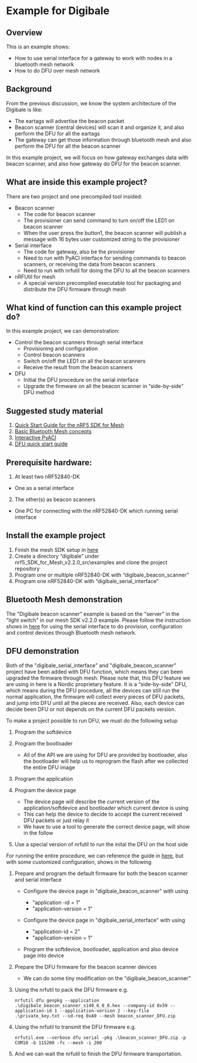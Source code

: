 # Example for Digibale
## Overview

This is an example shows:
 
*  How to use serial interface for a gateway to work with nodes in a bluetooth mesh network
*  How to do DFU over mesh network


## Background
From the previous discussion, we know the system architecture of the Digibale is like:

*  The eartags will advertise the beacon packet
*  Beacon scanner (central devices) will scan it and organize it, and also perform the DFU for all the eartags
*  The gateway can get those information through bluetooth mesh and also perform the DFU for all the beacon scanner

In this example project, we will focus on how gateway exchanges data with beacon scanner, and also how gateway do DFU for the beacon scanner.

## What are inside this example project?
There are two project and one precompiled tool insided:

*  Beacon scanner
    *  The code for beacon scanner
    *  The provisioner can send command to turn on/off the LED1 on beacon scanner
    *  When the user press the button1, the beacon scanner will publish a message with 16 bytes user customized string to the provisioner
*  Serial interface
    *  The code for gateway, also be the provisioner
    *  Need to run with PyACI interface for sending commands to beacon scanners, or receiving the data from beacon scanners
    *  Need to run with nrfutil for doing the DFU to all the beacon scanners
*  nRFUtil for mesh
    *  A special version precompiled executable tool for packaging and distribute the DFU firmware through mesh

## What kind of function can this example project do?
In this example project, we can demonstration:

*  Control the beacon scanners through serial interface
	*  Provisioning and configuration
	*  Control beacon scanners
	*  Switch on/off the LED1 on all the beacon scanners
	*  Receive the result from the beacon scanners
*  DFU 
	*  Initial the DFU procedure on the serial interface
	*  Upgrade the firmware on all the beacon scanner in “side-by-side” DFU method

## Suggested study material

1. [Quick Start Guide for the nRF5 SDK for Mesh](https://infocenter.nordicsemi.com/topic/com.nordic.infocenter.meshsdk.v2.2.0/md_doc_getting_started_getting_started.html?cp=4_1_0_1)
2. [Basic Bluetooth Mesh concepts](https://infocenter.nordicsemi.com/index.jsp?topic=%2Fcom.nordic.infocenter.meshsdk.v2.2.0%2Fmd_doc_introduction_basic_concepts.html&cp=4_1_0_0_5) 
3. [Interactive PyACI](https://infocenter.nordicsemi.com/index.jsp?topic=%2Fcom.nordic.infocenter.meshsdk.v2.2.0%2Fmd_scripts_interactive_pyaci_README.html&cp=4_1_0_3_0) 
4. [DFU quick start guide](https://infocenter.nordicsemi.com/index.jsp?topic=%2Fcom.nordic.infocenter.meshsdk.v2.2.0%2Fmd_doc_getting_started_dfu_quick_start.html&cp=4_1_0_1_2)

## Prerequisite hardware:

1. At least two nRF52840-DK
*	One as a serial interface
2. The other(s) as beacon scanners
*	One PC for connecting with the nRF52840-DK which running serial interface

## Install the example project

1. Finish the mesh SDK setup in [here](https://infocenter.nordicsemi.com/index.jsp?topic=%2Fcom.nordic.infocenter.meshsdk.v2.2.0%2Fmd_doc_getting_started_getting_started.html&cp=4_1_0_1) 
2. Create a directory “digibale” under nrf5_SDK_for_Mesh_v2.2.0_src\examples and clone the project repository
3. Program one or multiple nRF52840-DK with “digibale_beacon_scanner”
4. Program one nRF52840-DK with “digibale_serial_interface”


## Bluetooth Mesh demonstration
The "Digibale beacon scanner" example is based on the "server" in the "light switch" in our mesh SDK v2.2.0 example. Please follow the instruction shows in [here](https://infocenter.nordicsemi.com/topic/com.nordic.infocenter.meshsdk.v2.2.0/md_scripts_interactive_pyaci_doc_demo_configuration.html?cp=4_1_0_3_0_2) for using the serial interface to do provision, configuration and control devices through Bluetooth mesh network.

## DFU demonstration
Both of the "digibale_serial_interface" and "digibale_beacon_scanner" project have been added with DFU function, which means they can been upgraded the firmware through mesh.
Please note that, this DFU feature we are using in here is a Nordic proprietary feature. It is a “side-by-side” DFU, which means during the DFU procedure, all the devices can still run the normal application, the firmware will collect every pieces of DFU packets, and jump into DFU until all the pieces are received. Also, each device can decide been DFU or not depends on the current DFU packets version.

To make a project possible to run DFU, we must do the following setup

1. Program the softdevice
2. Program the bootloader

	*    All of the API we are using for DFU are provided by bootloader, also the bootloader will help us to reprogram the flash after we collected the entire DFU image

3. Program the application
4. Program the device page

	*    The device page will describe the current version of the application/softdevice and bootloader which current device is using
	*    This can help the device to decide to accept the current received DFU packets or just relay it
	*    We have to use a tool to generate the correct device page, will show in the follow

5. Use a special version of nrfutil to run the inital the DFU on the host side


For running the entire procedure, we can reference the guide in [here](https://infocenter.nordicsemi.com/index.jsp?topic=%2Fcom.nordic.infocenter.meshsdk.v2.2.0%2Fmd_doc_getting_started_dfu_quick_start.html), but with some customized configuration, shows in the following

1. Prepare and program the default firmware for both the beacon scanner and serial interface

    *	Configure the device page in "digibale_beacon_scanner" with using 

    	*	"application -id = 1" 
    	*	"application-version = 1"

    *	Configure the device page in "digibale_serial_interface" with using 

    	*	"application-id = 2" 
    	*	"application-version = 1"

    *	Program the softdevice, bootloader, application and also device page into device

2. Prepare the DFU firmware for the beacon scanner devices

    *	We can do some tiny modification on the "digibale_beacon_scanner"

3. Using the nrfutil to pack the DFU firmware
    e.g.
    ```
    nrfutil dfu genpkg --application .\digibale_beacon_scanner_s140_6_0_0.hex --company-id 0x59 --application-id 1 --application-version 2 --key-file .\private_key.txt --sd-req 0xA9 --mesh beacon_scanner_DFU.zip 
    ```
4. Using the nrfutil to transmit the DFU firmware
    e.g.
    ```
    nrfutil.exe --verbose dfu serial -pkg .\beacon_scanner_DFU.zip -p COM10 -b 115200 -fc --mesh -i 200
    ```
5. And we can wait the nrfutil to finish the DFU firmware transportation.

